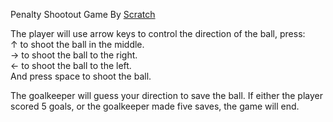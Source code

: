 Penalty Shootout Game By <a href="https://scratch.mit.edu/">Scratch</a>

The player will use arrow keys to control the direction of the ball, press: <br> 
↑ to shoot the ball in the middle. <br>
→ to shoot the ball to the right. <br>
← to shoot the ball to the left. <br>
And press space to shoot the ball. <br>

The goalkeeper will guess your direction to save the ball.
If either the player scored 5 goals, or the goalkeeper made five saves, the game will end.
